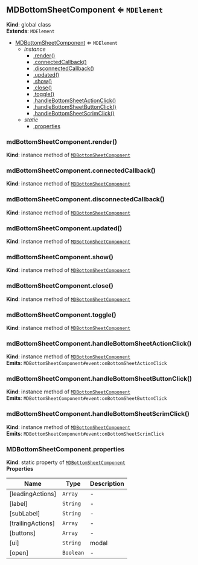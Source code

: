 <a name="MDBottomSheetComponent"></a>

## MDBottomSheetComponent ⇐ <code>MDElement</code>

**Kind**: global class  
**Extends**: <code>MDElement</code>

-   [MDBottomSheetComponent](#MDBottomSheetComponent) ⇐ <code>MDElement</code>
    -   _instance_
        -   [.render()](#MDBottomSheetComponent+render)
        -   [.connectedCallback()](#MDBottomSheetComponent+connectedCallback)
        -   [.disconnectedCallback()](#MDBottomSheetComponent+disconnectedCallback)
        -   [.updated()](#MDBottomSheetComponent+updated)
        -   [.show()](#MDBottomSheetComponent+show)
        -   [.close()](#MDBottomSheetComponent+close)
        -   [.toggle()](#MDBottomSheetComponent+toggle)
        -   [.handleBottomSheetActionClick()](#MDBottomSheetComponent+handleBottomSheetActionClick)
        -   [.handleBottomSheetButtonClick()](#MDBottomSheetComponent+handleBottomSheetButtonClick)
        -   [.handleBottomSheetScrimClick()](#MDBottomSheetComponent+handleBottomSheetScrimClick)
    -   _static_
        -   [.properties](#MDBottomSheetComponent.properties)

<a name="MDBottomSheetComponent+render"></a>

### mdBottomSheetComponent.render()

**Kind**: instance method of [<code>MDBottomSheetComponent</code>](#MDBottomSheetComponent)  
<a name="MDBottomSheetComponent+connectedCallback"></a>

### mdBottomSheetComponent.connectedCallback()

**Kind**: instance method of [<code>MDBottomSheetComponent</code>](#MDBottomSheetComponent)  
<a name="MDBottomSheetComponent+disconnectedCallback"></a>

### mdBottomSheetComponent.disconnectedCallback()

**Kind**: instance method of [<code>MDBottomSheetComponent</code>](#MDBottomSheetComponent)  
<a name="MDBottomSheetComponent+updated"></a>

### mdBottomSheetComponent.updated()

**Kind**: instance method of [<code>MDBottomSheetComponent</code>](#MDBottomSheetComponent)  
<a name="MDBottomSheetComponent+show"></a>

### mdBottomSheetComponent.show()

**Kind**: instance method of [<code>MDBottomSheetComponent</code>](#MDBottomSheetComponent)  
<a name="MDBottomSheetComponent+close"></a>

### mdBottomSheetComponent.close()

**Kind**: instance method of [<code>MDBottomSheetComponent</code>](#MDBottomSheetComponent)  
<a name="MDBottomSheetComponent+toggle"></a>

### mdBottomSheetComponent.toggle()

**Kind**: instance method of [<code>MDBottomSheetComponent</code>](#MDBottomSheetComponent)  
<a name="MDBottomSheetComponent+handleBottomSheetActionClick"></a>

### mdBottomSheetComponent.handleBottomSheetActionClick()

**Kind**: instance method of [<code>MDBottomSheetComponent</code>](#MDBottomSheetComponent)  
**Emits**: <code>MDBottomSheetComponent#event:onBottomSheetActionClick</code>  
<a name="MDBottomSheetComponent+handleBottomSheetButtonClick"></a>

### mdBottomSheetComponent.handleBottomSheetButtonClick()

**Kind**: instance method of [<code>MDBottomSheetComponent</code>](#MDBottomSheetComponent)  
**Emits**: <code>MDBottomSheetComponent#event:onBottomSheetButtonClick</code>  
<a name="MDBottomSheetComponent+handleBottomSheetScrimClick"></a>

### mdBottomSheetComponent.handleBottomSheetScrimClick()

**Kind**: instance method of [<code>MDBottomSheetComponent</code>](#MDBottomSheetComponent)  
**Emits**: <code>MDBottomSheetComponent#event:onBottomSheetScrimClick</code>  
<a name="MDBottomSheetComponent.properties"></a>

### MDBottomSheetComponent.properties

**Kind**: static property of [<code>MDBottomSheetComponent</code>](#MDBottomSheetComponent)  
**Properties**

| Name              | Type                 | Description |
| ----------------- | -------------------- | ----------- |
| [leadingActions]  | <code>Array</code>   | -           |
| [label]           | <code>String</code>  | -           |
| [subLabel]        | <code>String</code>  | -           |
| [trailingActions] | <code>Array</code>   | -           |
| [buttons]         | <code>Array</code>   | -           |
| [ui]              | <code>String</code>  | modal       |
| [open]            | <code>Boolean</code> | -           |
